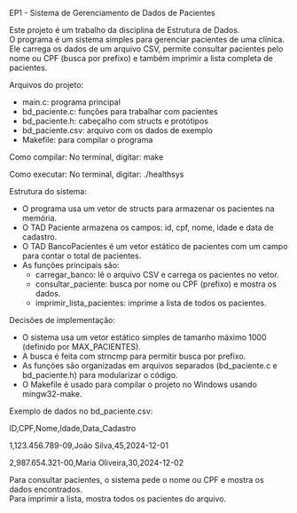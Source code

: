 EP1 - Sistema de Gerenciamento de Dados de Pacientes

Este projeto é um trabalho da disciplina de Estrutura de Dados.  
O programa é um sistema simples para gerenciar pacientes de uma clínica.  
Ele carrega os dados de um arquivo CSV, permite consultar pacientes pelo nome ou CPF (busca por prefixo) e também imprimir a lista completa de pacientes.

Arquivos do projeto:
- main.c: programa principal
- bd_paciente.c: funções para trabalhar com pacientes
- bd_paciente.h: cabeçalho com structs e protótipos
- bd_paciente.csv: arquivo com os dados de exemplo
- Makefile: para compilar o programa

Como compilar:
No terminal, digitar:
make

Como executar:
No terminal, digitar:
./healthsys

Estrutura do sistema:
- O programa usa um vetor de structs para armazenar os pacientes na memória.
- O TAD Paciente armazena os campos: id, cpf, nome, idade e data de cadastro.
- O TAD BancoPacientes é um vetor estático de pacientes com um campo para contar o total de pacientes.
- As funções principais são:
  - carregar_banco: lê o arquivo CSV e carrega os pacientes no vetor.
  - consultar_paciente: busca por nome ou CPF (prefixo) e mostra os dados.
  - imprimir_lista_pacientes: imprime a lista de todos os pacientes.

Decisões de implementação:
- O sistema usa um vetor estático simples de tamanho máximo 1000 (definido por MAX_PACIENTES).
- A busca é feita com strncmp para permitir busca por prefixo.
- As funções são organizadas em arquivos separados (bd_paciente.c e bd_paciente.h) para modularizar o código.
- O Makefile é usado para compilar o projeto no Windows usando mingw32-make.

Exemplo de dados no bd_paciente.csv:

ID,CPF,Nome,Idade,Data_Cadastro

1,123.456.789-09,João Silva,45,2024-12-01

2,987.654.321-00,Maria Oliveira,30,2024-12-02

Para consultar pacientes, o sistema pede o nome ou CPF e mostra os dados encontrados.  
Para imprimir a lista, mostra todos os pacientes do arquivo.

